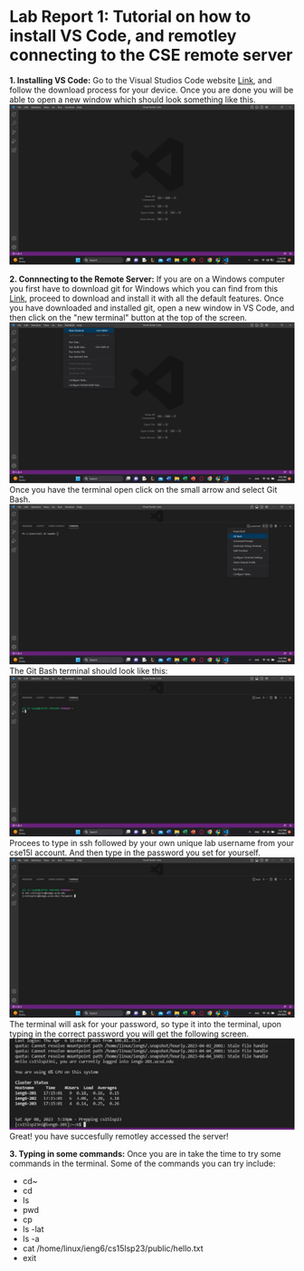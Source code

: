 # Lab Report 1: Tutorial on how to install VS Code, and remotley connecting to the CSE remote server

**1. Installing VS Code:**
 Go to the Visual Studios Code website [Link](https://code.visualstudio.com), and follow the download process for your device. Once you are done you will be able to open a new window which should look something like this.
 ![Image](VSWindow.jpg)
 
 **2. Connnecting to the Remote Server:**
 If you are on a Windows computer you first have to download git for Windows which you can find from this [Link](https://gitforwindows.org/), proceed to download and install it with all the default features. Once you have downloaded and installed git, open a new window in VS Code, and then click on the "new terminal" button at the top of the screen. 
 ![image](terminal.jpg)
 Once you have the terminal open click on the small arrow and select Git Bash.
 ![image](gitbash.jpg)
 The Git Bash terminal should look like this:
 ![image](gitbashterminal.jpg)
 Procees to type in ssh followed by your own unique lab username from your cse15l account. And then type in the password you set for yourself. 
 ![image](password.jpg)
 The terminal will ask for your password, so type it into the terminal, upon typing in the correct password you will get the following screen. 
 ![image](loggedin.jpg)
 Great! you have succesfully remotley accessed the server!
 
 **3. Typing in some commands:**
 Once you are in take the time to try some commands in the terminal. Some of the commands you can try include:
 - cd~
 - cd
 - ls
 - pwd
 - cp
 - ls -lat
 - ls -a
 - cat /home/linux/ieng6/cs15lsp23/public/hello.txt
 - exit


 
 

